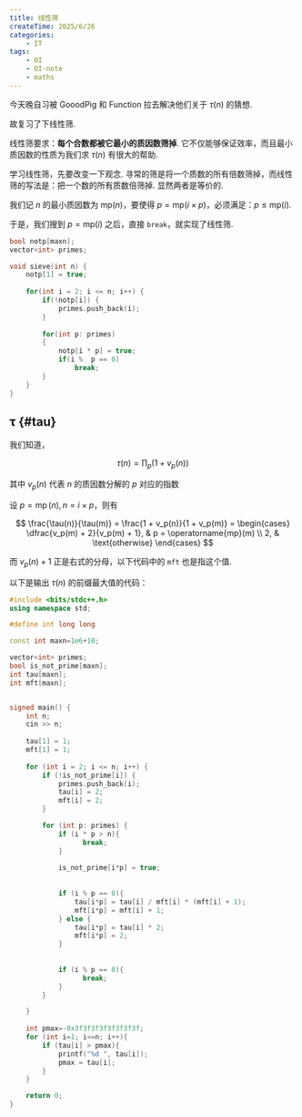 ```yaml
---
title: 线性筛
createTime: 2025/6/26
categories:
    - IT
tags:
    - OI
    - OI-note
    - maths
---
```


今天晚自习被 GooodPig 和 Function 拉去解决他们关于 $\tau(n)$ 的猜想.

故复习了下线性筛.

线性筛要求：**每个合数都被它最小的质因数筛掉**. 它不仅能够保证效率，而且最小质因数的性质为我们求 $\tau(n)$ 有很大的帮助.

学习线性筛，先要改变一下观念. 寻常的筛是将一个质数的所有倍数筛掉，而线性筛的写法是：把一个数的所有质数倍筛掉. 显然两者是等价的.

我们记 $n$ 的最小质因数为 $\mathrm{mp}(n)$，要使得 $p = \mathrm{mp}(i \times p)$，必须满足：$p \le \mathrm{mp}(i)$.

于是，我们搜到 $p = \mathrm{mp}(i)$ 之后，直接 `break`，就实现了线性筛.

```cpp
bool notp[maxn];
vector<int> primes;

void sieve(int n) {
    notp[1] = true;
    
    for(int i = 2; i <= n; i++) {
        if(!notp[i]) {
            primes.push_back(i);
        }
            
        for(int p: primes)
        {
            notp[i * p] = true;
            if(i %  p == 0)
                break;
        }
    }
}
```

## τ {#tau}

我们知道，

$$\tau(n) = \prod_p (1+v_p(n))$$

其中 $v_p(n)$ 代表 $n$ 的质因数分解的 $p$ 对应的指数

设 $p = \operatorname{mp}(n), n = i \times p$，则有

$$
\frac{\tau(n)}{\tau(m)}
= \frac{1 + v_p(n)}{1 + v_p(m)}
= \begin{cases}
\dfrac{v_p(m) + 2}{v_p(m) + 1}, & p = \operatorname{mp}(m) \\
2, & \text{otherwise}
\end{cases}
$$

而 $v_p(n) + 1$ 正是右式的分母，以下代码中的 `mft` 也是指这个值.

以下是输出 $\tau(n)$ 的前缀最大值的代码：

```cpp
#include <bits/stdc++.h>
using namespace std;

#define int long long

const int maxn=1e6+10;

vector<int> primes;
bool is_not_prime[maxn];
int tau[maxn];
int mft[maxn];


signed main() {
    int n;
    cin >> n;
    
    tau[1] = 1;
    mft[1] = 1;
    
    for (int i = 2; i <= n; i++) {
        if (!is_not_prime[i]) {
            primes.push_back(i);
            tau[i] = 2;
            mft[i] = 2;
        }

        for (int p: primes) {
            if (i * p > n){
                  break;
            }
            
            is_not_prime[i*p] = true;
            
            
            if (i % p == 0){
                tau[i*p] = tau[i] / mft[i] * (mft[i] + 1);
                mft[i*p] = mft[i] + 1;
            } else {
                tau[i*p] = tau[i] * 2;
                mft[i*p] = 2;
            }
            
            
            if (i % p == 0){
                  break;
            }
        }

    }
    
    int pmax=-0x3f3f3f3f3f3f3f3f;
    for (int i=1; i<=n; i++){
        if (tau[i] > pmax){
            printf("%d ", tau[i]);
            pmax = tau[i];
        }
    }

    return 0;
}
```

